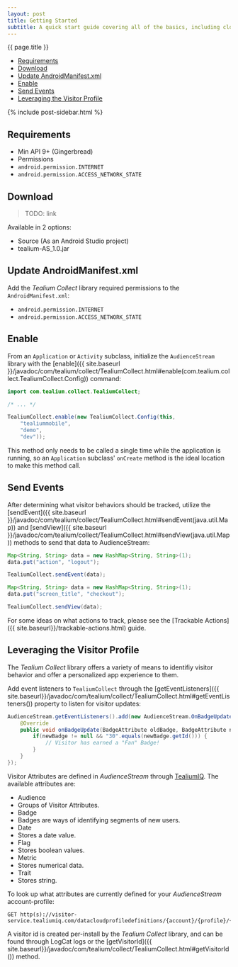 ```yaml
---
layout: post
title: Getting Started
subtitle: A quick start guide covering all of the basics, including cloning a library, adding code to a project, linking frameworks, adding linker flags, and importing headers.
---
```

<!--more-->
 
<div class="sidebar">
    <div class="context_container pageNavigation_wrapper">
        <span class="context_title">{{ page.title }}</span>
        <ul class="pageNavigation">
            <li><a href="getting-started.html#requirements">Requirements</a></li>
            <li><a href="getting-started.html#download">Download</a></li>
            <li><a href="getting-started.html#android-manifest">Update AndroidManifest.xml</a></li>
            <li><a href="getting-started.html#enable">Enable</a></li>
            <li><a href="getting-started.html#send-events">Send Events</a></li>
            <li><a href="getting-started.html#visitor-profile">Leveraging the Visitor Profile</a></li>
        </ul>
    </div>
    {% include post-sidebar.html %}
</div>

## <span id="requirements"/>Requirements

* Min API 9+ (Gingerbread)
* Permissions
 * ```android.permission.INTERNET```
 * ```android.permission.ACCESS_NETWORK_STATE```  
 
## <span id="download"/>Download

> TODO: link

Available in 2 options: 

* Source (As an Android Studio project)
* tealium-AS_1.0.jar 

## <span id="android-manifest"/> Update AndroidManifest.xml

Add the *Tealium Collect* library required permissions to the ```AndroidManifest.xml```:

* ```android.permission.INTERNET```
* ```android.permission.ACCESS_NETWORK_STATE```

## <span id="enable"/>Enable

From an ```Application``` or ```Activity``` subclass, initialize the ```AudienceStream``` library with the [enable]({{ site.baseurl }}/javadoc/com/tealium/collect/TealiumCollect.html#enable(com.tealium.collect.TealiumCollect.Config)) command: 

```java
import com.tealium.collect.TealiumCollect;

/* ... */

TealiumCollect.enable(new TealiumCollect.Config(this, 
    "tealiummobile", 
    "demo", 
    "dev"));
```

This method only needs to be called a single time while the application is running, so an ```Application``` subclass' ```onCreate``` method is the ideal location to make this method call.

## <span id="send-events"/>Send Events

After determining what visitor behaviors should be tracked, utilize the [sendEvent]({{ site.baseurl }}/javadoc/com/tealium/collect/TealiumCollect.html#sendEvent(java.util.Map)) and [sendView]({{ site.baseurl }}/javadoc/com/tealium/collect/TealiumCollect.html#sendView(java.util.Map)) methods to send that data to AudienceStream: 

```java
Map<String, String> data = new HashMap<String, String>(1);
data.put("action", "logout");

TealiumCollect.sendEvent(data);
```

```java
Map<String, String> data = new HashMap<String, String>(1);
data.put("screen_title", "checkout");

TealiumCollect.sendView(data);
```

For some ideas on what actions to track, please see the [Trackable Actions]({{ site.baseurl}}/trackable-actions.html) guide.

## <span id="visitor-profile"/>Leveraging the Visitor Profile

The *Tealium Collect* library offers a variety of means to identifiy visitor behavior and offer a personalized app experience to them.  

Add event listeners to ```TealiumCollect``` through the [getEventListeners]({{ site.baseurl}}/javadoc/com/tealium/collect/TealiumCollect.html#getEventListeners()) property to listen for visitor updates: 

```java
AudienceStream.getEventListeners().add(new AudienceStream.OnBadgeUpdateListener() {
    @Override
    public void onBadgeUpdate(BadgeAttribute oldBadge, BadgeAttribute newBadge) {
        if(newBadge != null && "30".equals(newBadge.getId())) {
            // Visitor has earned a "Fan" Badge!
        }
    }   
});
```   
 
Visitor Attributes are defined in *AudienceStream* through [TealiumIQ](https://my.tealiumiq.com). The available attributes are:  
 
* Audience
 * Groups of Visitor Attributes.
* Badge
 * Badges are ways of identifying segments of new users.
* Date
 * Stores a date value.
* Flag
 * Stores boolean values.
* Metric
 * Stores numerical data.
* Trait
 * Stores string. 

To look up what attributes are currently defined for your *AudienceStream* account-profile: 

```
GET http(s)://visitor-service.tealiumiq.com/datacloudprofiledefinitions/{account}/{profile}/{visitor_id}
``` 

A visitor id is created per-install by the *Tealium Collect* library, and can be found through LogCat logs or the [getVisitorId]({{ site.baseurl}}/javadoc/com/tealium/collect/TealiumCollect.html#getVisitorId()) method.
